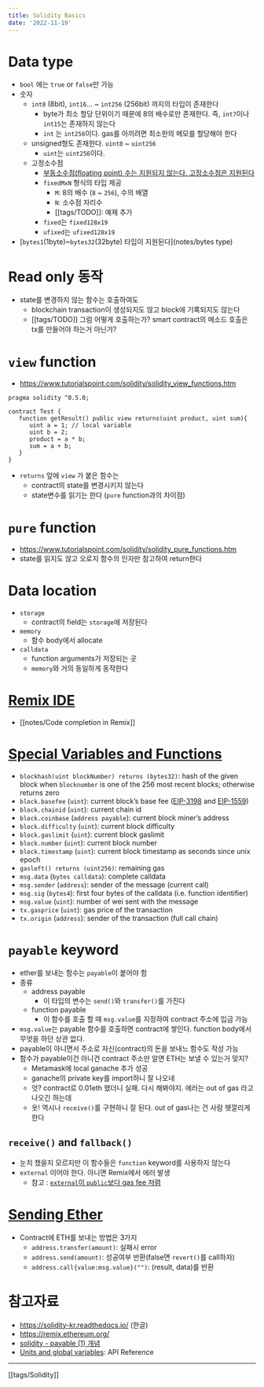 ```yaml
---
title: Solidity Basics
date: '2022-11-19'
---
```

# Data type
- `bool` 에는 `true` or `false`만 가능
- 숫자
	- `int8` (8bit), `int16`... ~ `int256` (256bit) 까지의 타입이 존재한다
		- byte가 최소 할당 단위이기 때문에 8의 배수로만 존재한다. 즉, `int7`이나 `int15`는 존재하지 않는다
		- `int` 는 `int256`이다. gas를 아끼려면 최소한의 메모를 할당해야 한다
	- unsigned형도 존재한다. `uint8` ~ `uint256`
		- `uint`는 `uint256`이다.
	- 고정소수점
		- [부동소수점(floating point) 수는 지원되지 않는다. 고정소수점은 지원된다](https://solidity-kr.readthedocs.io/ko/latest/)
		- `fixedMxN` 형식의 타입 제공
			- `M`: 8의 배수 (`8` ~ `256`), 수의 배열
			- `N`: 소수점 자리수
			- [[tags/TODO]]: 예제 추가
		- `fixed`는 `fixed128x19`
		- `ufixed`는 `ufixed128x19`
- [`bytes1`(1byte)~`bytes32`(32byte) 타입이 지원된다](notes/bytes type) 

# Read only 동작
- state를 변경하지 않는 함수는 호출하여도
	- blockchain transaction이 생성되지도 않고 block에 기록되지도 않는다
	- [[tags/TODO]] 그럼 어떻게 호출하는가? smart contract의 메소드 호출은 tx를 만들어야 하는거 아닌가?

# `view` function
- <https://www.tutorialspoint.com/solidity/solidity_view_functions.htm>
```solidity
pragma solidity ^0.5.0;

contract Test {
   function getResult() public view returns(uint product, uint sum){
      uint a = 1; // local variable
      uint b = 2;
      product = a * b;
      sum = a + b; 
   }
}
```
- `returns` 앞에 `view` 가 붙은 함수는
	- contract의 state를 변경시키지 않는다
	- state변수를 읽기는 한다 (`pure` function과의 차이점)
# `pure` function
- <https://www.tutorialspoint.com/solidity/solidity_pure_functions.htm>
- state를 읽지도 않고 오로지 함수의 인자만 참고하여 return한다

# Data location
- `storage`
	- contract의 field는 `storage`에 저장된다
- `memory`
	- 함수 body에서 allocate
- `calldata`
	- function arguments가 저장되는 곳
	- `memory`와 거의 동일하게 동작한다

# [Remix IDE](https://remix.ethereum.org/)
- [[notes/Code completion in Remix]]

# [Special Variables and Functions](https://docs.soliditylang.org/en/v0.8.17/units-and-global-variables.html#special-variables-and-functions "Permalink to this heading")
- `blockhash(uint blockNumber) returns (bytes32)`: hash of the given block when `blocknumber` is one of the 256 most recent blocks; otherwise returns zero
- `block.basefee` (`uint`): current block’s base fee ([EIP-3198](https://eips.ethereum.org/EIPS/eip-3198) and [EIP-1559](https://eips.ethereum.org/EIPS/eip-1559))
- `block.chainid` (`uint`): current chain id 
- `block.coinbase` (`address payable`): current block miner’s address 
- `block.difficulty` (`uint`): current block difficulty
- `block.gaslimit` (`uint`): current block gaslimit 
- `block.number` (`uint`): current block number
- `block.timestamp` (`uint`): current block timestamp as seconds since unix epoch
- `gasleft() returns (uint256)`: remaining gas
- `msg.data` (`bytes calldata`): complete calldata
- `msg.sender` (`address`): sender of the message (current call)
- `msg.sig` (`bytes4`): first four bytes of the calldata (i.e. function identifier)
- `msg.value` (`uint`): number of wei sent with the message
- `tx.gasprice` (`uint`): gas price of the transaction
- `tx.origin` (`address`): sender of the transaction (full call chain)

# `payable` keyword
- ether를 보내는 함수는 `payable`이 붙어야 함
- 종류
	- address payable
		- 이 타입의 변수는 `send()`와 `transfer()`를 가진다
	- function payable
		- 이 함수를 호출 할 때 `msg.value`를 지정하여 contract 주소에 입금 가능
- `msg.value`는 payable 함수를 호출하면 contract에 쌓인다. function body에서 무엇을 하던 상관 없다.
- payable이 아니면서 주소로 자신(contract)의 돈을 보내느 함수도 작성 가능
- 함수가 payable이건 아니건 contract 주소만 알면 ETH는 보낼 수 있는거 맞지?
	- Metamask에 local ganache 추가 성공
	- ganache의 private key를 import하니 잘 나오네
	- 엇? contract로 0.01eth 했더니 실패. 다시 해봐야지. 에러는 out of gas 라고 나오긴 하는데
	- 옷! 역시나 `receive()`를 구현하니 잘 된다. out of gas나는 건 사람 헷깔리게 한다
## `receive()` and `fallback()`
- 눈치 챘을지 모르지만 이 함수들은 `function` keyword를 사용하지 않는다
- `external` 이어야 한다. 아니면 Remix에서 에러 발생
	- 참고 : [`external`이 `public`보다 gas fee 저렴](https://ethereum.stackexchange.com/a/19391/54687)

# [Sending Ether](https://solidity-by-example.org/sending-ether/)
- Contract에 ETH를 보내는 방법은 3가지
	- `address.transfer(amount)`: 실패시 error
	- `address.send(amount)`: 성공여부 반환(false면 `revert()`를 call하자)
	- `address.call{value:msg.value}("")`:  (result, data)를 반환

# 참고자료
- <https://solidity-kr.readthedocs.io/> (한글)
- <https://remix.ethereum.org/>
- [solidity - payable (1) 개념](https://caileb.tistory.com/147)
- [Units and global variables](https://docs.soliditylang.org/en/v0.8.13/units-and-global-variables.html): API Reference
---
[[tags/Solidity]]